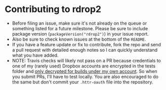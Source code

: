 
# Contributing to rdrop2

* Before filing an issue, make sure it's not already on the queue or something listed for a future milestone. Please be sure to include package version (`packageVersion("rdrop2")`) in your issue report.
*  Also be sure to check known issues at the bottom of the `README`.
*  If you have a feature update or fix to contribute, fork the repo and send a pull request with detailed enough notes so I can quickly understand what you have added. 
*  NOTE: Travis checks will likely not pass on a PR because credentials to one of my (rarely used) Dropbox accounts are encrypted in the tests folder and [only decrypted for builds under my own account](http://docs.travis-ci.com/user/pull-requests/#Security-Restrictions-when-testing-Pull-Requests). So when you submit PRs, I'll have to test locally. You are also encouraged to do the same but don't commit your `.httr-oauth` file into the repository.
